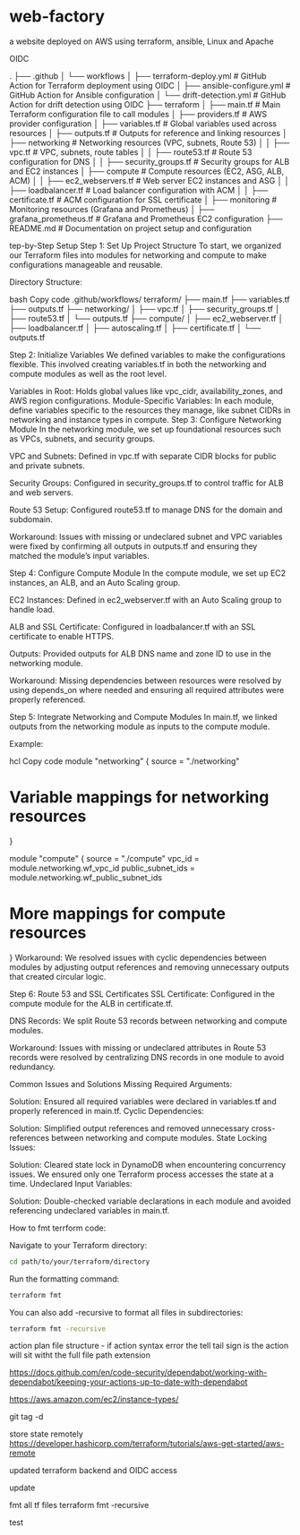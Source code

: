 # web-factory
a website deployed on AWS using terraform, ansible, Linux and Apache 

OIDC 


.
├── .github
│   └── workflows
│       ├── terraform-deploy.yml           # GitHub Action for Terraform deployment using OIDC
│       ├── ansible-configure.yml          # GitHub Action for Ansible configuration
│       └── drift-detection.yml            # GitHub Action for drift detection using OIDC
├── terraform
│   ├── main.tf                            # Main Terraform configuration file to call modules
│   ├── providers.tf                       # AWS provider configuration
│   ├── variables.tf                       # Global variables used across resources
│   ├── outputs.tf                         # Outputs for reference and linking resources
│   ├── networking                         # Networking resources (VPC, subnets, Route 53)
│   │   ├── vpc.tf                         # VPC, subnets, route tables
│   │   ├── route53.tf                     # Route 53 configuration for DNS
│   │   ├── security_groups.tf             # Security groups for ALB and EC2 instances
│   ├── compute                            # Compute resources (EC2, ASG, ALB, ACM)
│   │   ├── ec2_webservers.tf              # Web server EC2 instances and ASG
│   │   ├── loadbalancer.tf                # Load balancer configuration with ACM
│   │   ├── certificate.tf                 # ACM configuration for SSL certificate
│   ├── monitoring                         # Monitoring resources (Grafana and Prometheus)
│       ├── grafana_prometheus.tf          # Grafana and Prometheus EC2 configuration
├── README.md                              # Documentation on project setup and configuration



tep-by-Step Setup
Step 1: Set Up Project Structure
To start, we organized our Terraform files into modules for networking and compute to make configurations manageable and reusable.

Directory Structure:

bash
Copy code
.github/workflows/
terraform/
├── main.tf
├── variables.tf
├── outputs.tf
├── networking/
│   ├── vpc.tf
│   ├── security_groups.tf
│   ├── route53.tf
│   └── outputs.tf
├── compute/
│   ├── ec2_webserver.tf
│   ├── loadbalancer.tf
│   ├── autoscaling.tf
│   ├── certificate.tf
│   └── outputs.tf


Step 2: Initialize Variables
We defined variables to make the configurations flexible. This involved creating variables.tf in both the networking and compute modules as well as the root level.

Variables in Root: Holds global values like vpc_cidr, availability_zones, and AWS region configurations.
Module-Specific Variables: In each module, define variables specific to the resources they manage, like subnet CIDRs in networking and instance types in compute.
Step 3: Configure Networking Module
In the networking module, we set up foundational resources such as VPCs, subnets, and security groups.

VPC and Subnets: Defined in vpc.tf with separate CIDR blocks for public and private subnets.

Security Groups: Configured in security_groups.tf to control traffic for ALB and web servers.

Route 53 Setup: Configured route53.tf to manage DNS for the domain and subdomain.

Workaround: Issues with missing or undeclared subnet and VPC variables were fixed by confirming all outputs in outputs.tf and ensuring they matched the module’s input variables.

Step 4: Configure Compute Module
In the compute module, we set up EC2 instances, an ALB, and an Auto Scaling group.

EC2 Instances: Defined in ec2_webserver.tf with an Auto Scaling group to handle load.

ALB and SSL Certificate: Configured in loadbalancer.tf with an SSL certificate to enable HTTPS.

Outputs: Provided outputs for ALB DNS name and zone ID to use in the networking module.

Workaround: Missing dependencies between resources were resolved by using depends_on where needed and ensuring all required attributes were properly referenced.

Step 5: Integrate Networking and Compute Modules
In main.tf, we linked outputs from the networking module as inputs to the compute module.

Example:

hcl
Copy code
module "networking" {
  source = "./networking"
  # Variable mappings for networking resources
}

module "compute" {
  source            = "./compute"
  vpc_id            = module.networking.wf_vpc_id
  public_subnet_ids = module.networking.wf_public_subnet_ids
  # More mappings for compute resources
}
Workaround: We resolved issues with cyclic dependencies between modules by adjusting output references and removing unnecessary outputs that created circular logic.

Step 6: Route 53 and SSL Certificates
SSL Certificate: Configured in the compute module for the ALB in certificate.tf.

DNS Records: We split Route 53 records between networking and compute modules.

Workaround: Issues with missing or undeclared attributes in Route 53 records were resolved by centralizing DNS records in one module to avoid redundancy.

Common Issues and Solutions
Missing Required Arguments:

Solution: Ensured all required variables were declared in variables.tf and properly referenced in main.tf.
Cyclic Dependencies:

Solution: Simplified output references and removed unnecessary cross-references between networking and compute modules.
State Locking Issues:

Solution: Cleared state lock in DynamoDB when encountering concurrency issues. We ensured only one Terraform process accesses the state at a time.
Undeclared Input Variables:

Solution: Double-checked variable declarations in each module and avoided referencing undeclared variables in main.tf.






How to fmt terrform code:

Navigate to your Terraform directory:

```bash
cd path/to/your/terraform/directory
```

Run the formatting command:
```bash
terraform fmt
```

You can also add -recursive to format all files in subdirectories:
```bash
terraform fmt -recursive
```

action plan file structure - if action syntax error the tell tail sign is the action will sit witht the full file path extension

https://docs.github.com/en/code-security/dependabot/working-with-dependabot/keeping-your-actions-up-to-date-with-dependabot 

https://aws.amazon.com/ec2/instance-types/

git tag -d <tag-name>

store state remotely 
https://developer.hashicorp.com/terraform/tutorials/aws-get-started/aws-remote 

updated terraform backend and OIDC access

update

fmt all tf files
terraform fmt -recursive

test